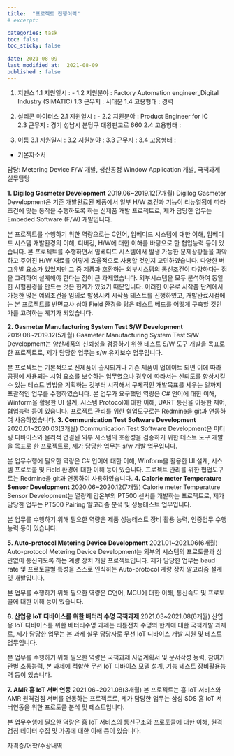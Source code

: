 ```yaml
---
title:  "프로젝트 진행이력"
# excerpt: 

categories: task
toc: false
toc_sticky: false
 
date: 2021-08-09
last_modified_at:  2021-08-09
published : false
---
```


<!-- #. 
#.1 지원일시 : 
#.2 지원분야 : 
#.3 근무지 : 
#.4 고용형태 : -->

<!--  -->


1. 지멘스
1.1 지원일시 : -
1.2 지원분야 : Factory Automation engineer_Digital Industry (SIMATIC)
1.3 근무지 : 서대문
1.4 고용형태 : 경력

2. 실리콘 마이터스
2.1 지원일시 : -
2.2 지원분야 : Product Engineer for IC	
2.3 근무지 : 경기 성남시 분당구 대왕판교로 660
2.4 고용형태 :

3. 이름
3.1 지원일시 : 
3.2 지원분야 : 
3.3 근무지 : 
3.4 고용형태 :

* 기본자소서

담당: Metering Device F/W 개발, 생산공정 Window Application 개발, 국책과제 실무담당

**1. Digilog Gasmeter Development**
2019.06~2019.12(7개월)
Digilog Gasmeter Development은 기존 개발완료된 제품에서 일부 H/W 조건과 기능이 리뉴얼됨에 따라 조건에 맞는 동작을 수행하도록 하는 신제품 개발 프로젝트로, 제가 담당한 업무는 Embeded Software (F/W) 개발입니다.

본 프로젝트를 수행하기 위한 역량으로는 C언어, 임베디드 시스템에 대한 이해, 임베디드 시스템 개발환경의 이해, 디버깅, H/W에 대한 이해를 바탕으로 한 협업능력 등이 있습니다. 본 프로젝트를 수행하면서 임베디드 시스템에서 발생 가능한 문제상황들을 파악하고 주어진 H/W 재료를 어떻게 효율적으로 사용할 것인지 고민하였습니다. 다양한 버그유발 요소가 있었지만 그 중 제품과 호환하는 외부시스템의 통신조건이 다양하다는 점을 고려하여 설계해야 한다는 점이 큰 과제였습니다. 외부시스템을 모두 분석하여 동일한 시험환경을 만드는 것은 한계가 있었기 때문입니다. 이러한 이유로 시작품 단계에서 가능한 많은 예외조건을 임의로 발생시켜 시작품 테스트를 진행하였고, 개발완료시점에는 본 프로젝트를 반면교사 삼아 Field 환경을 닮은 테스트 베드를 어떻게 구축할 것인가를 고려하는 계기가 되었습니다.

**2. Gasmeter Manufacturing System Test S/W Development**
2019.08~2019.12(5개월)
Gasmeter Manufacturing System Test S/W Development는 양산제품의 신뢰성을 검증하기 위한 테스트 S/W 도구 개발을 목표로 한 프로젝트로, 제가 담당한 업무는 s/w 유지보수 업무입니다.

본 프로젝트는 기본적으로 신제품이 출시되거나 기존 제품이 업데이트 되면 이에 따라 공정에 사용되는 시험 요소를 보수하는 업무였으나 경우에 따라서는 신뢰도를 향상시킬 수 있는 테스트 방법을 기획하는 것부터 시작해서 구체적인 개발목표를 세우는 일까지 포괄적인 업무를 수행하였습니다. 본 업무가 요구했던 역량은 C# 언어에 대한 이해, Winform을 활용한 UI 설계, 시스템 Protocol에 대한 이해, UART 통신을 이용한 제어, 협업능력 등이 있습니다. 프로젝트 관리를 위한 협업도구로는 Redmine을 git과 연동하여 사용하였습니다.
**3. Communication Test Software Development**
2020.01~2020.03(3개월)
Communication Test Software Development은 미터링 디바이스와 물리적 연결된 외부 시스템의 호환성을 검증하기 위한 테스트 도구 개발을 목표로 한 프로젝트로, 제가 담당한 업무는 s/w 개발 업무입니다.

본 업무수행에 필요한 역량은 C# 언어에 대한 이해, WInform을 활용한 UI 설계, 시스템 프로토콜 및 Field 환경에 대한 이해 등이 있습니다. 프로젝트 관리를 위한 협업도구로는 Redmine을 git과 연동하여 사용하였습니다.
**4. Calorie meter Temperature Sensor Development**
2020.06~2020.12(7개월)
Calorie meter Temperature Sensor Development는 열량계 감온부의 PT500 센서를 개발하는 프로젝트로, 제가 담당한 업무는 PT500 Pairing 알고리즘 분석 및 성능테스트 업무입니다.

본 업무를 수행하기 위해 필요한 역량은 제품 성능테스트 장비 활용 능력, 인증업무 수행능력 등이 있습니다.

**5. Auto-protocol Metering Device Development**
2021.01~2021.06(6개월)
Auto-protocol Metering Device Development는 외부의 시스템의 프로토콜과 상관없이 통신되도록 하는 계량 장치 개발 프로젝트입니다. 제가 담당한 업무는 baud rate 및 프로토콜별 특성을 스스로 인식하는 Auto-protocol 계량 장치 알고리즘 설계 및 개발입니다.

본 업무를 수행하기 위해 필요한 역량은 C언어, MCU에 대한 이해, 통신속도 및 프로토콜에 대한 이해 등이 있습니다.

**6. 산업용 IoT 디바이스를 위한 배터리 수명 국책과제**
2021.03~2021.08(6개월)
산업용 IoT 디바이스를 위한 배터리수명 과제는 리튬전치 수명의 한계에 대한 국책개발 과제로, 제가 담당한 업무는 본 과제 실무 담당자로 무선 IoT 디바이스 개발 지원 및 테스트 업무입니다.

본 업무를 수행하기 위해 필요한 역량은 국책과제 사업계획서 및 문서작성 능력, 참여기관별 소통능력, 본 과제에 적합한 무선 IoT 디바이스 모델 설계, 기능 테스트 장비활용능력 등이 있습니다.

**7. AMR 홈 IoT 서버 연동**
2021.06~2021.08(3개월)
본 프로젝트는 홈 IoT 서비스와 AMR 원격검침 서버를 연동하는 프로젝트로, 제가 담당한 업무는 삼성 SDS 홈 IoT 서버연동을 위한 프로토콜 분석 및 테스트입니다.

본 업무수행에 필요한 역량은 홈 IoT 서비스의 통신구조와 프로토콜에 대한 이해, 원격검침 데이터 수집 및 가공에 대한 이해 등이 있습니다.

자격증/어학/수상내역

